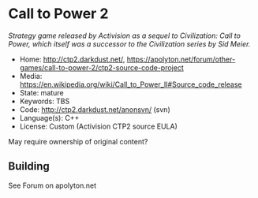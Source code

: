 # Call to Power 2

_Strategy game released by Activision as a sequel to Civilization: Call to Power, which itself was a successor to the Civilization series by Sid Meier._

- Home: http://ctp2.darkdust.net/, https://apolyton.net/forum/other-games/call-to-power-2/ctp2-source-code-project
- Media: https://en.wikipedia.org/wiki/Call_to_Power_II#Source_code_release
- State: mature
- Keywords: TBS
- Code: http://ctp2.darkdust.net/anonsvn/ (svn)
- Language(s): C++
- License: Custom (Activision CTP2 source EULA)

May require ownership of original content?

## Building

See Forum on apolyton.net